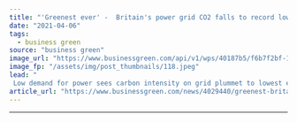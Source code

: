 ```yaml
---
title: "'Greenest ever' -  Britain's power grid CO2 falls to record low on Easter Monday"
date: "2021-04-06"
tags: 
  - business green
source: "business green"
image_url: "https://www.businessgreen.com/api/v1/wps/40187b5/f6b7f2bf-1163-4ebc-a99e-a44011987101/2/COP-control-room-national-grid-edited-version-1-185x114.jpeg"
image_fp: "/assets/img/post_thumbnails/118.jpeg"
lead: "
 Low demand for power sees carbon intensity on grid plummet to lowest ever level, National Grid ESO confirms ..."
article_url: "https://www.businessgreen.com/news/4029440/greenest-britain-power-grid-co2-falls-record-low-easter-monday"
---
```


---
